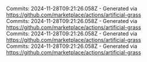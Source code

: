 Commits: 2024-11-28T09:21:26.058Z - Generated via https://github.com/marketplace/actions/artificial-grass
<br>
Commits: 2024-11-28T09:21:26.058Z - Generated via https://github.com/marketplace/actions/artificial-grass
<br>
Commits: 2024-11-28T09:21:26.058Z - Generated via https://github.com/marketplace/actions/artificial-grass
<br>
Commits: 2024-11-28T09:21:26.058Z - Generated via https://github.com/marketplace/actions/artificial-grass
<br>
